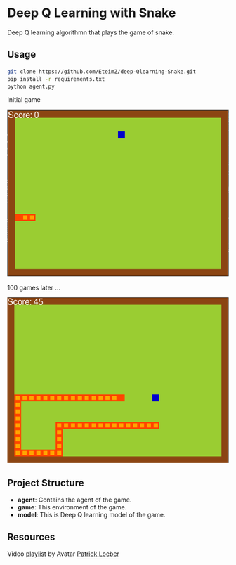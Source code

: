 # Deep Q Learning with Snake

Deep Q learning algorithmn that plays the game of snake.

## Usage

```bash
git clone https://github.com/EteimZ/deep-Qlearning-Snake.git
pip install -r requirements.txt
python agent.py
```
Initial game

![initial game](img/initial.png)

100 games later ...

![later game](img/later.png)


## Project Structure

- **agent**: Contains the agent of the game.
- **game**: This environment of the game.
- **model**: This is Deep Q learning model of the game.

## Resources

Video [playlist](https://www.youtube.com/watch?v=PJl4iabBEz0&list=PLqnslRFeH2UrDh7vUmJ60YrmWd64mTTKV) by  Avatar
[Patrick Loeber](https://github.com/python-engineer)